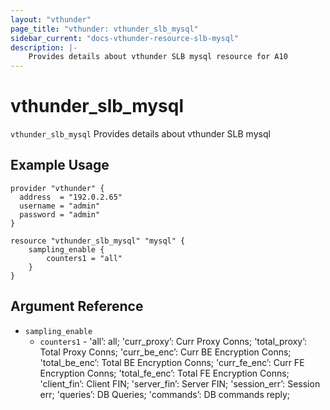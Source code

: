 ```yaml
---
layout: "vthunder"
page_title: "vthunder: vthunder_slb_mysql"
sidebar_current: "docs-vthunder-resource-slb-mysql"
description: |-
    Provides details about vthunder SLB mysql resource for A10
---
```


# vthunder\_slb\_mysql

`vthunder_slb_mysql` Provides details about vthunder SLB mysql
## Example Usage


```hcl
provider "vthunder" {
  address  = "192.0.2.65"
  username = "admin"
  password = "admin"
}

resource "vthunder_slb_mysql" "mysql" {
	sampling_enable {
	    counters1 = "all"
	}
}
```

## Argument Reference

* `sampling_enable`
    * `counters1` - 'all’: all; 'curr_proxy’: Curr Proxy Conns; 'total_proxy’: Total Proxy Conns; 'curr_be_enc’: Curr BE Encryption Conns; 'total_be_enc’: Total BE Encryption Conns; 'curr_fe_enc’: Curr FE Encryption Conns; 'total_fe_enc’: Total FE Encryption Conns; 'client_fin’: Client FIN; 'server_fin’: Server FIN; 'session_err’: Session err; 'queries’: DB Queries; 'commands’: DB commands reply;